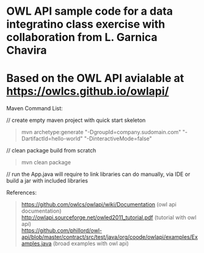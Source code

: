 # OWL API sample code for a data integratino class exercise with collaboration from L. Garnica Chavira
# Based on the OWL API avialable at https://owlcs.github.io/owlapi/

Maven Command List:

// create empty maven project with quick start skeleton
> mvn archetype:generate "-DgroupId=company.sudomain.com" "-DartifactId=hello-world" "-DinteractiveMode=false"

// clean package build from scratch
> mvn clean package

// run the App.java will require to link libraries can do manually, via IDE or build a jar with included libraries



References:

> https://github.com/owlcs/owlapi/wiki/Documentation  (owl api documentation)   
> http://owlapi.sourceforge.net/owled2011_tutorial.pdf (tutorial with owl api)   
> https://github.com/phillord/owl-api/blob/master/contract/src/test/java/org/coode/owlapi/examples/Examples.java (broad examples with owl api)   